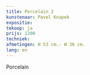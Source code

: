 ```yaml
---
title: Porcelain 2
kunstenaar: Pavel Knapek
expositie: 
tekoop: ja
prijs: 1200
techniek: 
afmetingen: H 53 cm.- W 36 cm.
lang: en
---
```


Porcelain